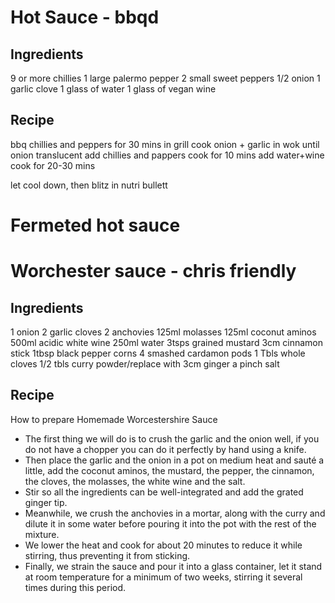 # Hot Sauce - bbqd
## Ingredients
9 or more chillies
1 large palermo pepper
2 small sweet peppers
1/2 onion
1 garlic clove
1 glass of water
1 glass of vegan wine

## Recipe
bbq chillies and peppers for 30 mins in grill
cook onion + garlic in wok until onion translucent
add chillies and pappers cook for 10 mins
add water+wine cook for 20-30 mins

let cool down, then blitz in nutri bullett

# Fermeted hot sauce



# Worchester sauce - chris friendly
## Ingredients
1 			onion
2			garlic cloves
2 			anchovies
125ml 		molasses
125ml 		coconut aminos
500ml		acidic white wine
250ml 		water
3tsps		grained mustard
3cm			cinnamon stick
1tbsp		black pepper corns
4			smashed cardamon pods
1 Tbls		whole cloves
1/2 tbls	curry powder/replace with 
3cm 		ginger
a pinch		salt

## Recipe
How to prepare Homemade Worcestershire Sauce
- The first thing we will do is to crush the garlic and the onion well, if you do not have a chopper you can do it perfectly by hand using a knife.
- Then place the garlic and the onion in a pot on medium heat and sauté a little, add the coconut aminos, the mustard, the pepper, the cinnamon, the cloves, the molasses, the white wine and the salt.
- Stir so all the ingredients can be well-integrated and add the grated ginger tip.
- Meanwhile, we crush the anchovies in a mortar, along with the curry and dilute it in some water before pouring it into the pot with the rest of the mixture.
- We lower the heat and cook for about 20 minutes to reduce it while stirring, thus preventing it from sticking.
- Finally, we strain the sauce and pour it into a glass container, let it stand at room temperature for a minimum of two weeks, stirring it several times during this period.

